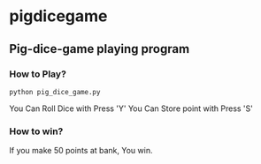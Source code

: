 # pigdicegame

## Pig-dice-game playing program

### How to Play?
`python pig_dice_game.py`

You Can Roll Dice with Press 'Y'
You Can Store point with Press 'S'

### How to win?
If you make 50 points at bank, You win.

